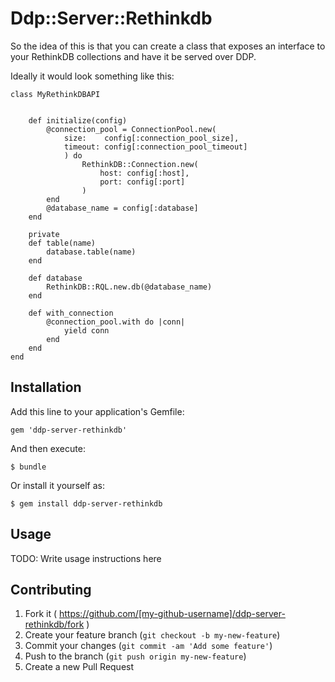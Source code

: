 # Ddp::Server::Rethinkdb

So the idea of this is that you can create a class that exposes an interface to your RethinkDB collections and have it be served over DDP.

Ideally it would look something like this:

```
class MyRethinkDBAPI
	

	def initialize(config)
		@connection_pool = ConnectionPool.new(
			size:    config[:connection_pool_size],
			timeout: config[:connection_pool_timeout]
			) do
				RethinkDB::Connection.new(
					host: config[:host],
					port: config[:port]
				)
		end
		@database_name = config[:database]
	end

	private
	def table(name)
		database.table(name)
	end

	def database
		RethinkDB::RQL.new.db(@database_name)
	end

	def with_connection
		@connection_pool.with do |conn|
			yield conn
		end
	end
end
```


## Installation

Add this line to your application's Gemfile:

    gem 'ddp-server-rethinkdb'

And then execute:

    $ bundle

Or install it yourself as:

    $ gem install ddp-server-rethinkdb

## Usage

TODO: Write usage instructions here

## Contributing

1. Fork it ( https://github.com/[my-github-username]/ddp-server-rethinkdb/fork )
2. Create your feature branch (`git checkout -b my-new-feature`)
3. Commit your changes (`git commit -am 'Add some feature'`)
4. Push to the branch (`git push origin my-new-feature`)
5. Create a new Pull Request
